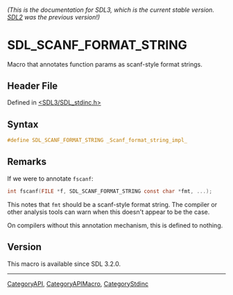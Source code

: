 ###### (This is the documentation for SDL3, which is the current stable version. [SDL2](https://wiki.libsdl.org/SDL2/) was the previous version!)
# SDL_SCANF_FORMAT_STRING

Macro that annotates function params as scanf-style format strings.

## Header File

Defined in [<SDL3/SDL_stdinc.h>](https://github.com/libsdl-org/SDL/blob/main/include/SDL3/SDL_stdinc.h)

## Syntax

```c
#define SDL_SCANF_FORMAT_STRING _Scanf_format_string_impl_
```

## Remarks

If we were to annotate `fscanf`:

```c
int fscanf(FILE *f, SDL_SCANF_FORMAT_STRING const char *fmt, ...);
```

This notes that `fmt` should be a scanf-style format string. The compiler
or other analysis tools can warn when this doesn't appear to be the case.

On compilers without this annotation mechanism, this is defined to nothing.

## Version

This macro is available since SDL 3.2.0.

----
[CategoryAPI](CategoryAPI), [CategoryAPIMacro](CategoryAPIMacro), [CategoryStdinc](CategoryStdinc)

